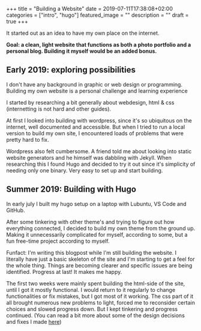 +++
title =  "Building a Website"
date = 2019-07-11T17:38:08+02:00
categories = ["intro", "hugo"]
featured_image = ""
description = ""
draft = true
+++

It started out as an idea to have my own place on the internet.  

**Goal: a clean, light website that functions as both a photo portfolio and a personal blog. Building it myself would be an added bonus.**

Early 2019: exploring possibilities
-----------------------------------

I don't have any background in graphic or web design or programming. Building my own website is a personal challenge and learning experience 

I started by researching a bit generally about webdesign, html & css (internetting is not hard and other guides). 

At first I looked into building with wordpress, since it's so ubiquitous on the internet, well documented and accessible. But when I tried to run a local version to build my own site, I encountered loads of problems that were pretty hard to fix.

Wordpress also felt cumbersome. A friend told me about looking into static website generators and he himself was dabbling with Jekyll. When researching this I found Hugo and decided to try it out since it's simplicity of needing only one binary. Very easy to set up and start building.

Summer 2019: Building with Hugo
-------------------------------

In early july I built my hugo setup on a laptop with Lubuntu, VS Code and GitHub. 

After some tinkering with other theme's and trying to figure out how everything connected, I decided to build my own theme from the ground up. Making it unnecessarily complicated for myself, according to some, but a fun free-time project according to myself. 

Funfact: I'm writing this blogpost while I'm still building the website. I literally have just a basic skeleton of the site and I'm starting to get a feel for the whole thing. Things are becoming clearer and specific issues are being identified. Progress at last! It makes me happy.

The first two weeks were mainly spent building the html-side of the site, until I got it mostly functional. I would return to it regularly to change functionalities or fix mistakes, but I got most of it working. The css part of it all brought numerous new problems to light, forced me to reconsider certain choices and slowed progress down. But I kept tinkering and progress continued. (You can read a bit more about some of the design decisions and fixes I made [here](/blog/2019/07/solving-the-code/))